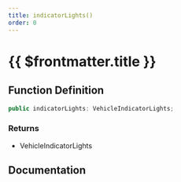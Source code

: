 ```yaml
---
title: indicatorLights()
order: 0
---
```


# {{ $frontmatter.title }}

## Function Definition

```ts
public indicatorLights: VehicleIndicatorLights;
```

### Returns

* VehicleIndicatorLights

## Documentation

<!--@include: ./parts/indicatorLights.md-->
